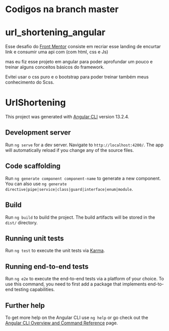 # Codigos na branch master

# url_shortening_angular
Esse desafio do [Front Mentor](https://www.frontendmentor.io/challenges/url-shortening-api-landing-page-2ce3ob-G) consiste em recriar esse landing de encurtar link e consumir uma api com (com html, css e Js)

mas eu fiz esse projeto em angular para poder aprofundar um pouco e treinar alguns conceitos básicos do framework.

Evitei usar o css puro e o bootstrap para poder treinar também meus conhecimento do Scss.

# UrlShortening

This project was generated with [Angular CLI](https://github.com/angular/angular-cli) version 13.2.4.

## Development server

Run `ng serve` for a dev server. Navigate to `http://localhost:4200/`. The app will automatically reload if you change any of the source files.

## Code scaffolding

Run `ng generate component component-name` to generate a new component. You can also use `ng generate directive|pipe|service|class|guard|interface|enum|module`.

## Build

Run `ng build` to build the project. The build artifacts will be stored in the `dist/` directory.

## Running unit tests

Run `ng test` to execute the unit tests via [Karma](https://karma-runner.github.io).

## Running end-to-end tests

Run `ng e2e` to execute the end-to-end tests via a platform of your choice. To use this command, you need to first add a package that implements end-to-end testing capabilities.

## Further help

To get more help on the Angular CLI use `ng help` or go check out the [Angular CLI Overview and Command Reference](https://angular.io/cli) page.
